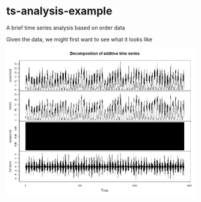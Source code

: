 # ts-analysis-example
A brief time series analysis based on order data

Given the data, we might first want to see what it looks like

![Decomposition of the data](decomposition.png)
